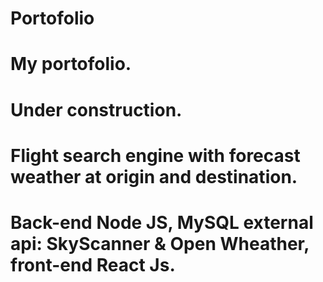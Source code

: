 # Portofolio
# My portofolio.
# Under construction.
# Flight search engine with forecast weather at origin and destination.
# Back-end Node JS, MySQL external api: SkyScanner & Open Wheather, front-end React Js.
